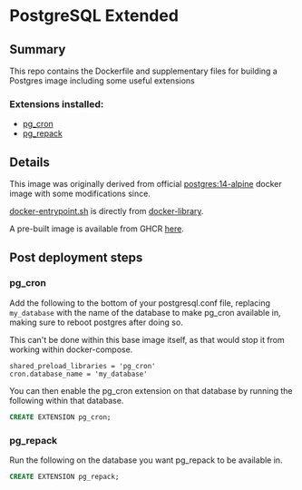 # PostgreSQL Extended

## Summary

This repo contains the Dockerfile and supplementary files for building a Postgres image including some useful extensions

### Extensions installed:

- [pg_cron](https://github.com/citusdata/pg_cron)
- [pg_repack](https://github.com/reorg/pg_repack)

## Details

This image was originally derived from official [postgres:14-alpine](https://hub.docker.com/_/postgres) docker image with some modifications since.

[docker-entrypoint.sh](docker-entrypoint.sh) is directly from [docker-library](https://github.com/docker-library/postgres/blob/master/14/alpine/docker-entrypoint.sh).

A pre-built image is available from GHCR [here](https://github.com/ChrisLovering/psql_pg_cron/pkgs/container/psql_pg_cron).


## Post deployment steps

### pg_cron
Add the following to the bottom of your postgresql.conf file, replacing `my_database` with the name of the database to make pg_cron available in, making sure to reboot postgres after doing so.

This can't be done within this base image itself, as that would stop it from working within docker-compose.

```
shared_preload_libraries = 'pg_cron'
cron.database_name = 'my_database'
```

You can then enable the pg_cron extension on that database by running the following within that database. 

```sql
CREATE EXTENSION pg_cron;
```

### pg_repack
Run the following on the database you want pg_repack to be available in.

```sql
CREATE EXTENSION pg_repack;
```
